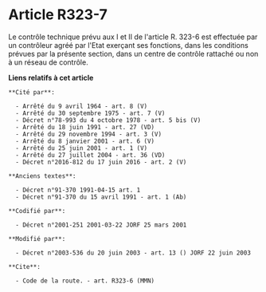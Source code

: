 # Article R323-7

Le contrôle technique prévu aux I et II de l'article R. 323-6 est effectuée par un contrôleur agréé par l'Etat exerçant ses
fonctions, dans les conditions prévues par la présente section, dans un centre de contrôle rattaché ou non à un réseau de
contrôle.

**Liens relatifs à cet article**

	**Cité par**:

	  - Arrêté du 9 avril 1964 - art. 8 (V)
	  - Arrêté du 30 septembre 1975 - art. 7 (V)
	  - Décret n°78-993 du 4 octobre 1978 - art. 5 bis (V)
	  - Arrêté du 18 juin 1991 - art. 27 (VD)
	  - Arrêté du 29 novembre 1994 - art. 3 (V)
	  - Arrêté du 8 janvier 2001 - art. 6 (V)
	  - Arrêté du 25 juin 2001 - art. 1 (V)
	  - Arrêté du 27 juillet 2004 - art. 36 (VD)
	  - Décret n°2016-812 du 17 juin 2016 - art. 2 (V)

	**Anciens textes**:

	  - Décret n°91-370 1991-04-15 art. 1
	  - Décret n°91-370 du 15 avril 1991 - art. 1 (Ab)

	**Codifié par**:

	  - Décret n°2001-251 2001-03-22 JORF 25 mars 2001

	**Modifié par**:

	  - Décret n°2003-536 du 20 juin 2003 - art. 13 () JORF 22 juin 2003

	**Cite**:

	  - Code de la route. - art. R323-6 (MMN)
